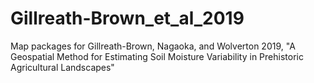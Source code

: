 # Gillreath-Brown_et_al_2019
Map packages for Gillreath-Brown, Nagaoka, and Wolverton 2019, "A Geospatial Method for Estimating Soil Moisture Variability in Prehistoric Agricultural Landscapes"
